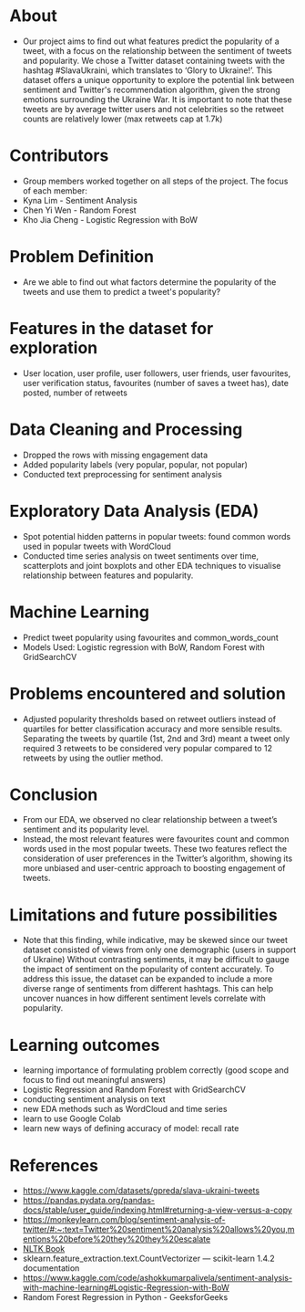 # About
- Our project aims to find out what features predict the popularity of a tweet, with a focus on the relationship between the sentiment of tweets and popularity. We chose a Twitter dataset containing tweets with the hashtag #SlavaUkraini, which translates to ‘Glory to Ukraine!’. This dataset offers a unique opportunity to explore the potential link between sentiment and Twitter's recommendation algorithm, given the strong emotions surrounding the Ukraine War. It is important to note that these tweets are by average twitter users and not celebrities so the retweet counts are relatively lower (max retweets cap at 1.7k)

# Contributors
- Group members worked together on all steps of the project. The focus of each member:
- Kyna Lim -  Sentiment Analysis
- Chen Yi Wen - Random Forest
- Kho Jia Cheng - Logistic Regression with BoW

# Problem Definition
- Are we able to find out what factors determine the popularity of the tweets and use them to predict a tweet's popularity?

# Features in the dataset for exploration
- User location, user profile, user followers, user friends, user favourites, user verification status, favourites (number of saves a tweet has), date posted, number of retweets

# Data Cleaning and Processing
- Dropped the rows with missing engagement data 
- Added popularity labels (very popular, popular, not popular)
- Conducted text preprocessing for sentiment analysis

# Exploratory Data Analysis (EDA)
- Spot potential hidden patterns in popular tweets: found common words used in popular tweets with WordCloud 
- Conducted time series analysis on tweet sentiments over time, scatterplots and joint boxplots and other EDA techniques to visualise relationship between features and popularity. 

# Machine Learning
- Predict tweet popularity using favourites and common_words_count
- Models Used: Logistic regression with BoW, Random Forest with GridSearchCV

# Problems encountered and solution
- Adjusted popularity thresholds based on retweet outliers instead of quartiles for better classification accuracy and more sensible results. Separating the tweets by quartile (1st, 2nd and 3rd) meant a tweet only required 3 retweets to be considered very popular compared to 12 retweets by using the outlier method.

# Conclusion
- From our EDA, we observed no clear relationship between a tweet’s sentiment and its popularity level.
- Instead, the most relevant features were favourites count and common words used in the most popular tweets. These two features reflect the consideration of user preferences in the Twitter’s algorithm, showing its more unbiased and user-centric approach to boosting engagement of tweets.

# Limitations and future possibilities
- Note that this finding, while indicative, may be skewed since our tweet dataset consisted of views from only one demographic (users in support of Ukraine) Without contrasting sentiments, it may be difficult to gauge the impact of sentiment on the popularity of content accurately. To address this issue, the dataset can be expanded to include a more diverse range of sentiments from different hashtags. This can help uncover nuances in how different sentiment levels correlate with popularity.

# Learning outcomes
- learning importance of formulating problem correctly (good scope and focus to find out meaningful answers)
- Logistic Regression and Random Forest with GridSearchCV
- conducting sentiment analysis on text
- new EDA methods such as WordCloud and time series
- learn to use Google Colab
- learn new ways of defining accuracy of model: recall rate

# References
- https://www.kaggle.com/datasets/gpreda/slava-ukraini-tweets
- https://pandas.pydata.org/pandas-docs/stable/user_guide/indexing.html#returning-a-view-versus-a-copy
- https://monkeylearn.com/blog/sentiment-analysis-of-twitter/#:~:text=Twitter%20sentiment%20analysis%20allows%20you,mentions%20before%20they%20they%20escalate
- [NLTK Book](https://www.nltk.org/book/)
- sklearn.feature_extraction.text.CountVectorizer — scikit-learn 1.4.2 documentation
- https://www.kaggle.com/code/ashokkumarpalivela/sentiment-analysis-with-machine-learning#Logistic-Regression-with-BoW
- Random Forest Regression in Python - GeeksforGeeks

